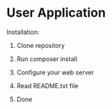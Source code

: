 User Application
======================

Installation:

1. Clone repository

2. Run composer install

3. Configure your web server

4. Read README.txt file

5. Done